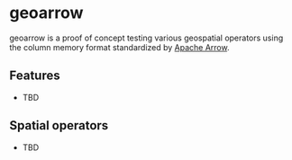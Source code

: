 # geoarrow
geoarrow is a proof of concept testing various geospatial operators using the column memory format standardized by [Apache Arrow](https://arrow.apache.org/).

## Features
- TBD

## Spatial operators
- TBD
